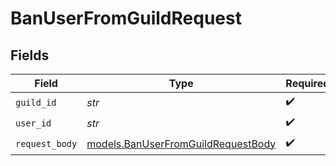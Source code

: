 # BanUserFromGuildRequest


## Fields

| Field                                                                          | Type                                                                           | Required                                                                       | Description                                                                    |
| ------------------------------------------------------------------------------ | ------------------------------------------------------------------------------ | ------------------------------------------------------------------------------ | ------------------------------------------------------------------------------ |
| `guild_id`                                                                     | *str*                                                                          | :heavy_check_mark:                                                             | N/A                                                                            |
| `user_id`                                                                      | *str*                                                                          | :heavy_check_mark:                                                             | N/A                                                                            |
| `request_body`                                                                 | [models.BanUserFromGuildRequestBody](../models/banuserfromguildrequestbody.md) | :heavy_check_mark:                                                             | N/A                                                                            |